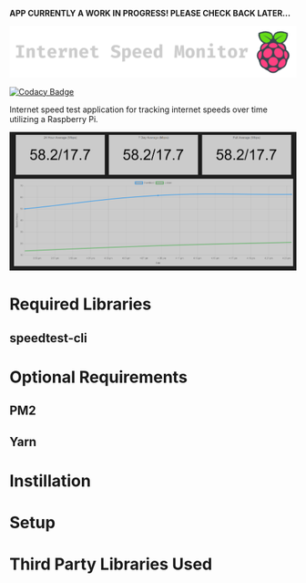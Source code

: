 **APP CURRENTLY A WORK IN PROGRESS! PLEASE CHECK BACK LATER...**

![Internet Speed Monitor](README_FILES/title_image.png)

[![Codacy Badge](https://api.codacy.com/project/badge/Grade/7094b86b2cc247e1959a393eb7320ea9)](https://www.codacy.com/app/brianhoward/internet-speed-monitor?utm_source=github.com&amp;utm_medium=referral&amp;utm_content=brianhoward/internet-speed-monitor&amp;utm_campaign=Badge_Grade)

Internet speed test application for tracking internet speeds over time utilizing a Raspberry Pi.

![alt text](README_FILES/screencapture.png "Screen Capture")

# Required Libraries

## speedtest-cli

# Optional Requirements

## PM2

## Yarn

# Instillation

# Setup

# Third Party Libraries Used